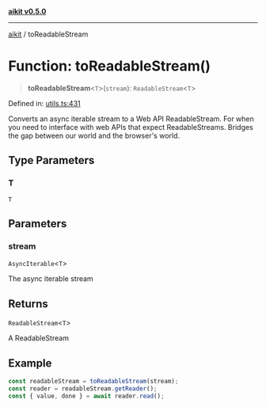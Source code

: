 [**aikit v0.5.0**](../README.md)

---

[aikit](../README.md) / toReadableStream

# Function: toReadableStream()

> **toReadableStream**\<`T`\>(`stream`): `ReadableStream`\<`T`\>

Defined in: [utils.ts:431](https://github.com/chinmaymk/aikit/blob/main/src/utils.ts#L431)

Converts an async iterable stream to a Web API ReadableStream.
For when you need to interface with web APIs that expect ReadableStreams.
Bridges the gap between our world and the browser's world.

## Type Parameters

### T

`T`

## Parameters

### stream

`AsyncIterable`\<`T`\>

The async iterable stream

## Returns

`ReadableStream`\<`T`\>

A ReadableStream

## Example

```typescript
const readableStream = toReadableStream(stream);
const reader = readableStream.getReader();
const { value, done } = await reader.read();
```
